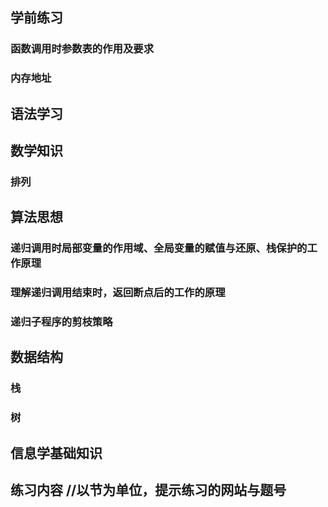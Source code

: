 ## 学前练习  
  ### 函数调用时参数表的作用及要求
  ### 内存地址

## 语法学习  
    
## 数学知识  
  ### 排列

## 算法思想
  ### 递归调用时局部变量的作用域、全局变量的赋值与还原、栈保护的工作原理
  ### 理解递归调用结束时，返回断点后的工作的原理
  ### 递归子程序的剪枝策略

## 数据结构
  ### 栈
  ### 树

## 信息学基础知识   

## 练习内容  //以节为单位，提示练习的网站与题号